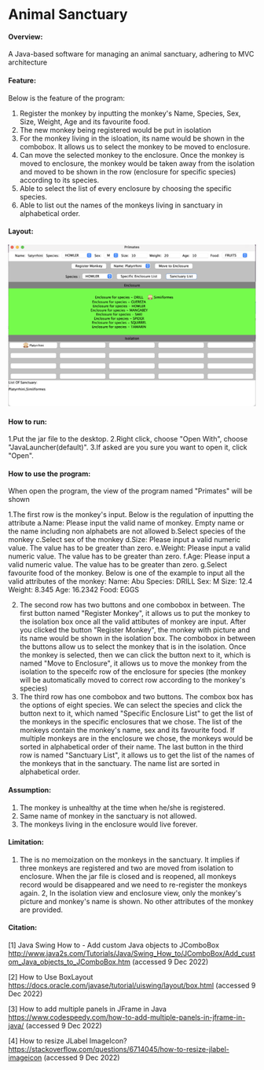 # Animal Sanctuary 

#### Overview:

A Java-based software for managing an animal sanctuary, adhering to MVC architecture

#### Feature:

Below is the feature of the program:
1. Register the monkey by inputting the monkey's Name, Species, Sex, Size, Weight, Age and its favourite food. 
2. The new monkey being registered would be put in isolation
3. For the monkey living in the isloation, its name would be shown in the combobox. It allows us to select the monkey to be moved to enclosure. 
4. Can move the selected monkey to the enclosure. Once the monkey is moved to enclosure, the monkey would be taken away from the isolation and moved to be shown in the row (enclosure for specific species) according to its species.
5. Able to select the list of every enclosure by choosing the specific species.
6. Able to list out the names of the monkeys living in sanctuary in alphabetical order.

#### Layout:

<p float="left">
<img src="./images/Layout.png"  width=“300" />
</p>

#### How to run:

1.Put the jar file to the desktop.
2.Right click, choose "Open With", choose "JavaLauncher(default)".
3.If asked are you sure you want to open it, click "Open".

#### How to use the program:

When open the program, the view of the program named "Primates" will be shown

1.The first row is the monkey's input. Below is the regulation of inputting the attribute
a.Name: Please input the valid name of monkey. Empty name or the name including non alphabets are not allowed
b.Select species of the monkey
c.Select sex of the monkey
d.Size: Please input a valid numeric value. The value has to be greater than zero.
e.Weight: Please input a valid numeric value. The value has to be greater than zero.
f.Age: Please input a valid numeric value. The value has to be greater than zero.
g.Select favourite food of the monkey.
Below is one of the example to input all the valid attributes of the monkey:
Name: Abu 
Species: DRILL
Sex: M
Size: 12.4
Weight: 8.345
Age: 16.2342
Food: EGGS

2. The second row has two buttons and one combobox in between. The first button named "Register Monkey", it allows us to put the monkey to the isolation box once all the valid attibutes of monkey are input. After you clicked the button "Register Monkey", the monkey with picture and its name would be shown in the isolation box. The combobox in between the buttons allow us to select the monkey that is in the isolation. Once the monkey is selected, then we can click the button next to it, which is named "Move to Enclosure", it allows us to move the monkey from the isolation to the speceifc row of the enclosure for species (the monkey will be automatically moved to correct row according to the monkey's species)
3. The third row has one combobox and two buttons. The combox box has the options of eight species. We can select the species and click the button next to it, which named "Specific Enclosure List" to get the list of the monkeys in the specific enclosures that we chose. The list of the monkeys contain the monkey's name, sex and its favourite food. If multiple monkeys are in the enclosure we chose, the monkeys would be sorted in alphabetical order of their name. The last button in the third row is named "Sanctuary List", it allows us to get the list of the names of the monkeys that in the sanctuary. The name list are sorted in alphabetical order.

#### Assumption:
1. The monkey is unhealthy at the time when he/she is registered.
2. Same name of monkey in the sanctuary is not allowed.
3. The monkeys living in the enclosure would live forever.

#### Limitation:
1. The is no memoization on the monkeys in the sanctuary. 
It implies if three monkeys are registered and two are moved from isolation to enclosure. 
When the jar file is closed and is reopened, all monkeys record would be disappeared and we need to re-register the monkeys again.
2, In the isolation view and enclosure view, only the monkey's picture and monkey's name is shown. No other attributes of the monkey are provided. 

#### Citation:
[1] Java Swing How to - Add custom Java objects to JComboBox
http://www.java2s.com/Tutorials/Java/Swing_How_to/JComboBox/Add_custom_Java_objects_to_JComboBox.htm (accessed 9 Dec 2022)

[2] How to Use BoxLayout
https://docs.oracle.com/javase/tutorial/uiswing/layout/box.html (accessed 9 Dec 2022)

[3] How to add multiple panels in JFrame in Java
https://www.codespeedy.com/how-to-add-multiple-panels-in-jframe-in-java/ (accessed 9 Dec 2022)

[4] How to resize JLabel ImageIcon?
https://stackoverflow.com/questions/6714045/how-to-resize-jlabel-imageicon (accessed 9 Dec 2022)
